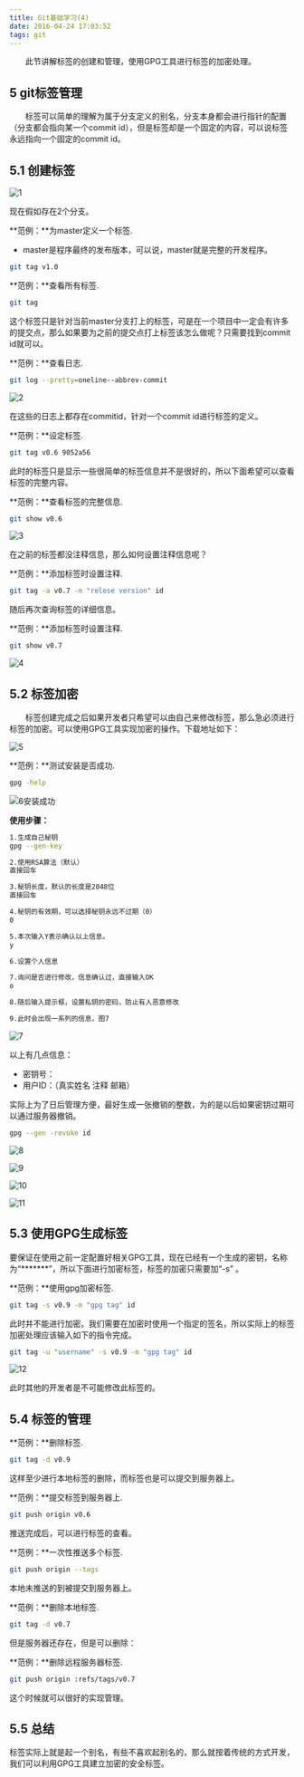 ```yaml
---
title: Git基础学习(4)
date: 2016-04-24 17:03:52
tags: git
---
```

&emsp;&emsp;此节讲解标签的创建和管理，使用GPG工具进行标签的加密处理。
<!-- more -->
## 5 git标签管理
&emsp;&emsp;标签可以简单的理解为属于分支定义的别名，分支本身都会进行指针的配置（分支都会指向某一个commit id），但是标签却是一个固定的内容，可以说标签永远指向一个固定的commit id。

## 5.1 创建标签
![1](/images/git_5.1.png) 

现在假如存在2个分支。

**范例：**为master定义一个标签.

- master是程序最终的发布版本，可以说，master就是完整的开发程序。

```bash
git tag v1.0
```

**范例：**查看所有标签.

```bash
git tag 
```

这个标签只是针对当前master分支打上的标签，可是在一个项目中一定会有许多的提交点，那么如果要为之前的提交点打上标签该怎么做呢？只需要找到commit id就可以。

**范例：**查看日志.

```bash
git log --pretty=oneline--abbrev-commit
```

![2](/images/git_5.2.png) 

在这些的日志上都存在commitid，针对一个commit id进行标签的定义。

**范例：**设定标签.

```bash
git tag v0.6 9052a56
```

此时的标签只是显示一些很简单的标签信息并不是很好的，所以下面希望可以查看标签的完整内容。

**范例：**查看标签的完整信息.

```bash
git show v0.6
```

![3](/images/git_5.3.png) 

在之前的标签都没注释信息，那么如何设置注释信息呢？

**范例：**添加标签时设置注释.

```bash
git tag -a v0.7 -m "relese version" id
```

随后再次查询标签的详细信息。

**范例：**添加标签时设置注释.

```bash
git show v0.7
```

![4](/images/git_5.4.png)

## 5.2 标签加密
&emsp;&emsp;标签创建完成之后如果开发者只希望可以由自己来修改标签，那么急必须进行标签的加密。可以使用GPG工具实现加密的操作。下载地址如下：

![5](/images/git_5.5.png)

**范例：**测试安装是否成功.

```bash
gpg -help
```

![6安装成功](/images/git_5.5.jpg)

**使用步骤：**

```bash
1.生成自己秘钥
gpg --gen-key

2.使用RSA算法（默认）
直接回车

3.秘钥长度，默认的长度是2048位
直接回车

4.秘钥的有效期，可以选择秘钥永远不过期（0）
0

5.本次输入Y表示确认以上信息。
y

6.设置个人信息

7.询问是否进行修改，信息确认过，直接输入OK
o

8.随后输入提示框，设置私钥的密码，防止有人恶意修改

9.此时会出现一系列的信息，图7

```

![7](/images/git_5.6.png)

以上有几点信息：

- 密钥号：
- 用户ID：（真实姓名 注释 邮箱）

实际上为了日后管理方便，最好生成一张撤销的整数，为的是以后如果密钥过期可以通过服务器撤销。

```bash
gpg --gen -revoke id
```

![8](/images/git_5.7.png)

![9](/images/git_5.8.png)

![10](/images/git_5.9.png)

![11](/images/git_5.10.png)


## 5.3 使用GPG生成标签
要保证在使用之前一定配置好相关GPG工具，现在已经有一个生成的密钥，名称为“*******”，所以下面进行加密标签，标签的加密只需要加“-s” 。

**范例：**使用gpg加密标签.

```bash
git tag -s v0.9 -m "gpg tag" id
```

此时并不能进行加密。我们需要在加密时使用一个指定的签名，所以实际上的标签加密处理应该输入如下的指令完成。

```bash
git tag -u "username" -s v0.9 -m "gpg tag" id
```

![12](/images/git_5.11.png)

此时其他的开发者是不可能修改此标签的。


## 5.4 标签的管理
**范例：**删除标签.

```bash
git tag -d v0.9
```

这样至少进行本地标签的删除，而标签也是可以提交到服务器上。

**范例：**提交标签到服务器上.

```bash
git push origin v0.6
```

推送完成后，可以进行标签的查看。


**范例：**一次性推送多个标签.

```bash
git push origin --tags
```

本地未推送的到被提交到服务器上。

**范例：**删除本地标签.

```bash
git tag -d v0.7
```

但是服务器还存在，但是可以删除：


**范例：**删除远程服务器标签.

```bash
git push origin :refs/tags/v0.7
```

这个时候就可以很好的实现管理。


## 5.5 总结
标签实际上就是起一个别名，有些不喜欢起别名的，那么就按着传统的方式开发，我们可以利用GPG工具建立加密的安全标签。














